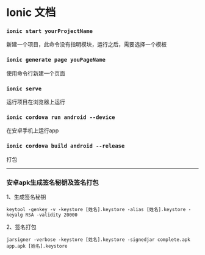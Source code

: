 # Ionic 文档

### `ionic start yourProjectName`

新建一个项目，此命令没有指明模块，运行之后，需要选择一个模板

### `ionic generate page youPageName`

使用命令行新建一个页面

### `ionic serve`

运行项目在浏览器上运行

### `ionic cordova run android --device`

在安卓手机上运行app

### `ionic cordova build android --release`

打包

------

### 安卓apk生成签名秘钥及签名打包

1、生成签名秘钥

`keytool -genkey -v -keystore [姓名].keystore -alias [姓名].keystore -keyalg RSA -validity 20000`

2、签名打包

`jarsigner -verbose -keystore [姓名].keystore -signedjar complete.apk app.apk [姓名].keystore`